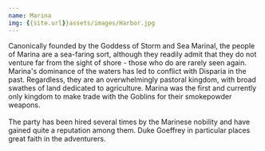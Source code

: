 ```yaml
---
name: Marina
img: {{site.url}}assets/images/Harbor.jpg
---
```

Canonically founded by the Goddess of Storm and Sea Marinal, 
the people of Marina are a sea-faring sort, although they readily
admit that they do not venture far from the sight of shore - those who
do are rarely seen again. Marina's dominance of the waters has led to 
conflict with Disparia in the past. Regardless, they are an overwhelmingly
pastoral kingdom, with broad swathes of land dedicated to agriculture. Marina
was the first and currently only kingdom to make trade with the Goblins for
their smokepowder weapons.<br><br>The party has been hired several times by the Marinese nobility and have gained quite a reputation among them. Duke Goeffrey in particular places great faith in the adventurers. 